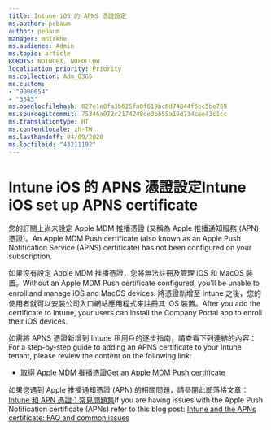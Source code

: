 ```yaml
---
title: Intune iOS 的 APNS 憑證設定
ms.author: pebaum
author: pebaum
manager: mnirkhe
ms.audience: Admin
ms.topic: article
ROBOTS: NOINDEX, NOFOLLOW
localization_priority: Priority
ms.collection: Adm_O365
ms.custom:
- "9000654"
- "3543"
ms.openlocfilehash: 027e1e0fa3b625fa0f619bc6d74844f6ec5be769
ms.sourcegitcommit: 75346a972c2174248de3bb55a19d714cee43c1cc
ms.translationtype: HT
ms.contentlocale: zh-TW
ms.lasthandoff: 04/09/2020
ms.locfileid: "43211192"
---
```

# <a name="intune-ios-set-up-apns-certificate"></a><span data-ttu-id="32f0a-102">Intune iOS 的 APNS 憑證設定</span><span class="sxs-lookup"><span data-stu-id="32f0a-102">Intune iOS set up APNS certificate</span></span>

<span data-ttu-id="32f0a-103">您的訂閱上尚未設定 Apple MDM 推播憑證 (又稱為 Apple 推播通知服務 (APN) 憑證)。</span><span class="sxs-lookup"><span data-stu-id="32f0a-103">An Apple MDM Push certificate (also known as an Apple Push Notification Service (APNS) certificate) has not been configured on your subscription.</span></span>

<span data-ttu-id="32f0a-104">如果沒有設定 Apple MDM 推播憑證，您將無法註冊及管理 iOS 和 MacOS 裝置。</span><span class="sxs-lookup"><span data-stu-id="32f0a-104">Without an Apple MDM Push certificate configured, you'll be unable to enroll and manage iOS and MacOS devices.</span></span> <span data-ttu-id="32f0a-105">將憑證新增至 Intune 之後，您的使用者就可以安裝公司入口網站應用程式來註冊其 iOS 裝置。</span><span class="sxs-lookup"><span data-stu-id="32f0a-105">After you add the certificate to Intune, your users can install the Company Portal app to enroll their iOS devices.</span></span>

<span data-ttu-id="32f0a-106">如需將 APNS 憑證新增到 Intune 租用戶的逐步指南，請查看下列連結的內容：</span><span class="sxs-lookup"><span data-stu-id="32f0a-106">For a step-by-step guide to adding an APNS certificate to your Intune tenant, please review the content on the following link:</span></span>

- [<span data-ttu-id="32f0a-107">取得 Apple MDM 推播憑證</span><span class="sxs-lookup"><span data-stu-id="32f0a-107">Get an Apple MDM Push certificate</span></span>](https://docs.microsoft.com/mem/intune/enrollment/apple-mdm-push-certificate-get)

<span data-ttu-id="32f0a-108">如果您遇到 Apple 推播通知憑證 (APN) 的相關問題，請參閱此部落格文章：[Intune 和 APN 憑證：常見問題集](https://techcommunity.microsoft.com/t5/Intune-Customer-Success/Intune-and-the-APNs-certificate-FAQ-and-common-issues/ba-p/280121)</span><span class="sxs-lookup"><span data-stu-id="32f0a-108">If you are having issues with the Apple Push Notification certificate (APNs) refer to this blog post: [Intune and the APNs certificate: FAQ and common issues](https://techcommunity.microsoft.com/t5/Intune-Customer-Success/Intune-and-the-APNs-certificate-FAQ-and-common-issues/ba-p/280121)</span></span>
